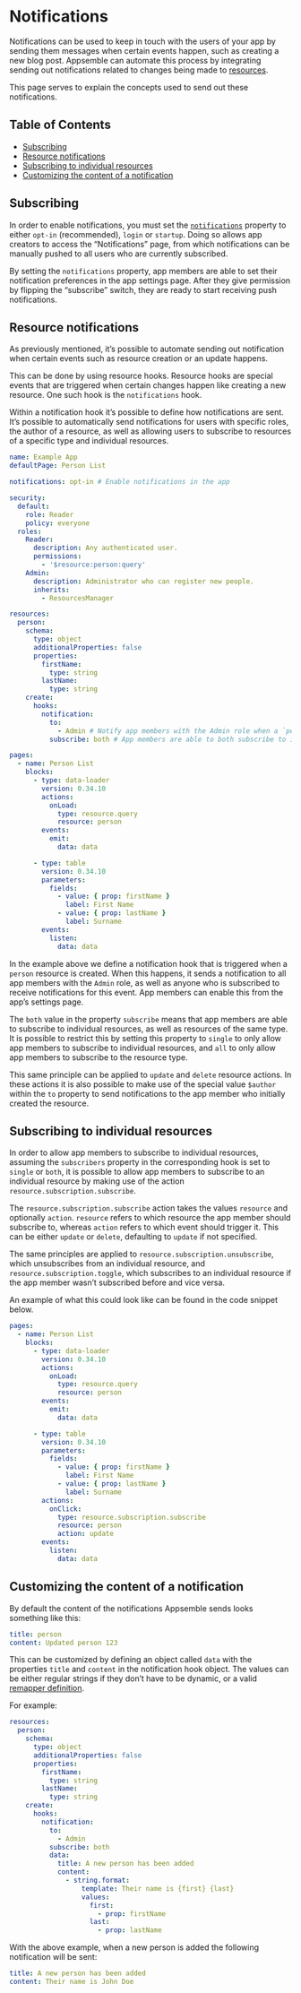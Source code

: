 # Notifications

Notifications can be used to keep in touch with the users of your app by sending them messages when
certain events happen, such as creating a new blog post. Appsemble can automate this process by
integrating sending out notifications related to changes being made to
[resources](../app/resources.md).

This page serves to explain the concepts used to send out these notifications.

## Table of Contents

- [Subscribing](#subscribing)
- [Resource notifications](#resource-notifications)
- [Subscribing to individual resources](#subscribing-to-individual-resources)
- [Customizing the content of a notification](#customizing-the-content-of-a-notification)

## Subscribing

In order to enable notifications, you must set the
[`notifications`](../reference/app.mdx#app-definition-notifications) property to either `opt-in`
(recommended), `login` or `startup`. Doing so allows app creators to access the “Notifications”
page, from which notifications can be manually pushed to all users who are currently subscribed.

By setting the `notifications` property, app members are able to set their notification preferences
in the app settings page. After they give permission by flipping the “subscribe” switch, they are
ready to start receiving push notifications.

## Resource notifications

As previously mentioned, it’s possible to automate sending out notification when certain events such
as resource creation or an update happens.

This can be done by using resource hooks. Resource hooks are special events that are triggered when
certain changes happen like creating a new resource. One such hook is the `notifications` hook.

Within a notification hook it’s possible to define how notifications are sent. It’s possible to
automatically send notifications for users with specific roles, the author of a resource, as well as
allowing users to subscribe to resources of a specific type and individual resources.

```yaml copy validate
name: Example App
defaultPage: Person List

notifications: opt-in # Enable notifications in the app

security:
  default:
    role: Reader
    policy: everyone
  roles:
    Reader:
      description: Any authenticated user.
      permissions:
        - '$resource:person:query'
    Admin:
      description: Administrator who can register new people.
      inherits:
        - ResourcesManager

resources:
  person:
    schema:
      type: object
      additionalProperties: false
      properties:
        firstName:
          type: string
        lastName:
          type: string
    create:
      hooks:
        notification:
          to:
            - Admin # Notify app members with the Admin role when a `person` resource is created.
          subscribe: both # App members are able to both subscribe to individual resources, as well as all `person` resources being created.

pages:
  - name: Person List
    blocks:
      - type: data-loader
        version: 0.34.10
        actions:
          onLoad:
            type: resource.query
            resource: person
        events:
          emit:
            data: data

      - type: table
        version: 0.34.10
        parameters:
          fields:
            - value: { prop: firstName }
              label: First Name
            - value: { prop: lastName }
              label: Surname
        events:
          listen:
            data: data
```

In the example above we define a notification hook that is triggered when a `person` resource is
created. When this happens, it sends a notification to all app members with the `Admin` role, as
well as anyone who is subscribed to receive notifications for this event. App members can enable
this from the app’s settings page.

The `both` value in the property `subscribe` means that app members are able to subscribe to
individual resources, as well as resources of the same type. It is possible to restrict this by
setting this property to `single` to only allow app members to subscribe to individual resources,
and `all` to only allow app members to subscribe to the resource type.

This same principle can be applied to `update` and `delete` resource actions. In these actions it is
also possible to make use of the special value `$author` within the `to` property to send
notifications to the app member who initially created the resource.

## Subscribing to individual resources

In order to allow app members to subscribe to individual resources, assuming the `subscribers`
property in the corresponding hook is set to `single` or `both`, it is possible to allow app members
to subscribe to an individual resource by making use of the action
`resource.subscription.subscribe`.

The `resource.subscription.subscribe` action takes the values `resource` and optionally `action`.
`resource` refers to which resource the app member should subscribe to, whereas `action` refers to
which event should trigger it. This can be either `update` or `delete`, defaulting to `update` if
not specified.

The same principles are applied to `resource.subscription.unsubscribe`, which unsubscribes from an
individual resource, and `resource.subscription.toggle`, which subscribes to an individual resource
if the app member wasn’t subscribed before and vice versa.

An example of what this could look like can be found in the code snippet below.

```yaml validate pages-snippet
pages:
  - name: Person List
    blocks:
      - type: data-loader
        version: 0.34.10
        actions:
          onLoad:
            type: resource.query
            resource: person
        events:
          emit:
            data: data

      - type: table
        version: 0.34.10
        parameters:
          fields:
            - value: { prop: firstName }
              label: First Name
            - value: { prop: lastName }
              label: Surname
        actions:
          onClick:
            type: resource.subscription.subscribe
            resource: person
            action: update
        events:
          listen:
            data: data
```

## Customizing the content of a notification

By default the content of the notifications Appsemble sends looks something like this:

```yaml
title: person
content: Updated person 123
```

This can be customized by defining an object called `data` with the properties `title` and `content`
in the notification hook object. The values can be either regular strings if they don’t have to be
dynamic, or a valid [remapper definition](../remappers/).

For example:

```yaml validate resources-snippet
resources:
  person:
    schema:
      type: object
      additionalProperties: false
      properties:
        firstName:
          type: string
        lastName:
          type: string
    create:
      hooks:
        notification:
          to:
            - Admin
          subscribe: both
          data:
            title: A new person has been added
            content:
              - string.format:
                  template: Their name is {first} {last}
                  values:
                    first:
                      - prop: firstName
                    last:
                      - prop: lastName
```

With the above example, when a new person is added the following notification will be sent:

```yaml
title: A new person has been added
content: Their name is John Doe
```
